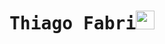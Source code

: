 # <samp>Thiago Fabri</samp><img src="https://github.com/mupezzuol/mupezzuol/blob/master/assets/mario_hello_big.gif" width="30px" height="30px">